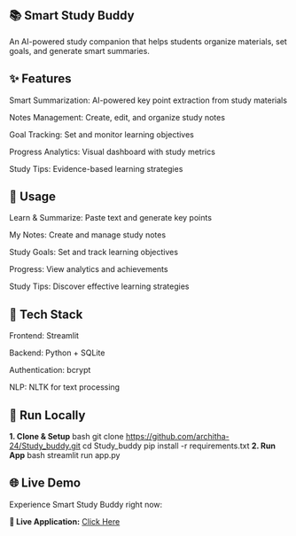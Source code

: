 ## 📚 Smart Study Buddy
An AI-powered study companion that helps students organize materials, set goals, and generate smart summaries.

## ✨ Features
Smart Summarization: AI-powered key point extraction from study materials

Notes Management: Create, edit, and organize study notes

Goal Tracking: Set and monitor learning objectives

Progress Analytics: Visual dashboard with study metrics

Study Tips: Evidence-based learning strategies

## 🎯 Usage
Learn & Summarize: Paste text and generate key points

My Notes: Create and manage study notes

Study Goals: Set and track learning objectives

Progress: View analytics and achievements

Study Tips: Discover effective learning strategies

## 🔧 Tech Stack
Frontend: Streamlit

Backend: Python + SQLite

Authentication: bcrypt

NLP: NLTK for text processing

## 🚀 Run Locally
**1. Clone & Setup**
bash
git clone https://github.com/architha-24/Study_buddy.git
cd Study_buddy
pip install -r requirements.txt
**2. Run App**
bash
streamlit run app.py

## 🌐 Live Demo

Experience Smart Study Buddy right now:

**🔗 Live Application:** [Click Here](https://studybuddy-5qzoxmb48jzjuqsil2vzri.streamlit.app)
